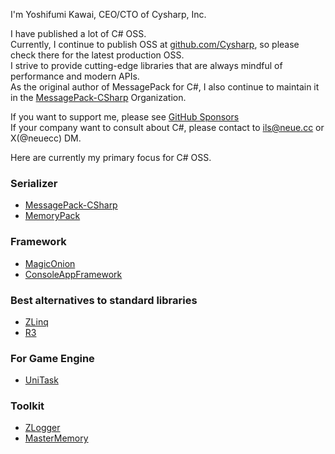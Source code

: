 I'm Yoshifumi Kawai, CEO/CTO of Cysharp, Inc.

I have published a lot of C# OSS.  
Currently, I continue to publish OSS at [github.com/Cysharp](https://github.com/Cysharp), so please check there for the latest production OSS.  
I strive to provide cutting-edge libraries that are always mindful of performance and modern APIs.  
As the original author of MessagePack for C#, I also continue to maintain it in the [MessagePack-CSharp](https://github.com/MessagePack-CSharp/MessagePack-CSharp) Organization.

If you want to support me, please see [GitHub Sponsors](https://github.com/sponsors/neuecc)  
If your company want to consult about C#, please contact to [ils@neue.cc](mailto:ils@neue.cc) or X(@neuecc) DM.

Here are currently my primary focus for C# OSS.

### Serializer
* [MessagePack-CSharp](https://github.com/MessagePack-CSharp/MessagePack-CSharp)
* [MemoryPack](https://github.com/Cysharp/MemoryPack)

### Framework
* [MagicOnion](https://github.com/Cysharp/MagicOnion)
* [ConsoleAppFramework](https://github.com/Cysharp/ConsoleAppFramework)

### Best alternatives to standard libraries
* [ZLinq](https://github.com/Cysharp/ZLinq)
* [R3](https://github.com/Cysharp/R3)

### For Game Engine
* [UniTask](https://github.com/Cysharp/UniTask)

### Toolkit
* [ZLogger](https://github.com/Cysharp/ZLogger)
* [MasterMemory](https://github.com/Cysharp/MasterMemory)
